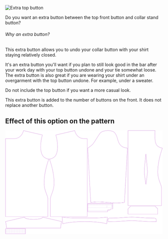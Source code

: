 ![Extra top button](extratopbutton.svg)

Do you want an extra button between the top front button and collar stand button?

<Note>

###### Why an extra button?

This extra button allows you to undo your collar button with your shirt staying relatively closed.

It's an extra button you'll want if you plan to still look good in the bar after your work day with your top button undone and your tie somewhat loose.
The extra button is also great if you are wearing your shirt under an overgarment with the top button undone. For example, under a sweater.

Do not include the top button if you want a more casual look.

This extra button is added to the number of buttons on the front. It does not replace another button.

</Note>

## Effect of this option on the pattern

![This image shows the effect of this option by superimposing several variants that have a different value for this option](simon_extratopbutton_sample.svg "Effect of this option on the pattern")
